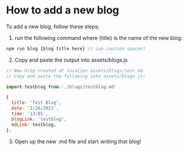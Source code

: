 # How to add a new blog

To add a new blog, follow these steps;

1. run the following command where {title} is the name of the new blog:
```javascript
npm run blog {blog title here} // can contain spaces!
```

2. Copy and paste the output into assets/blogs.js

```javascript
// New blog created at location assets/blogs/test.md
// Copy and paste the following into assets/blogs.js:

import testblog from './blogs/testblog.md'

{
  title: 'Test Blog',
  date: '2/26/2021',
  time: '13:01',
  blogLink: 'testblog',
  mdLink: testblog,
},

```

3. Open up the new .md file and start writing that blog!
